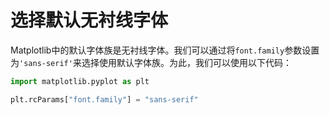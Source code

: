 # 选择默认无衬线字体

Matplotlib中的默认字体族是无衬线字体。我们可以通过将`font.family`参数设置为`'sans-serif'`来选择使用默认字体族。为此，我们可以使用以下代码：

```python
import matplotlib.pyplot as plt

plt.rcParams["font.family"] = "sans-serif"
```
